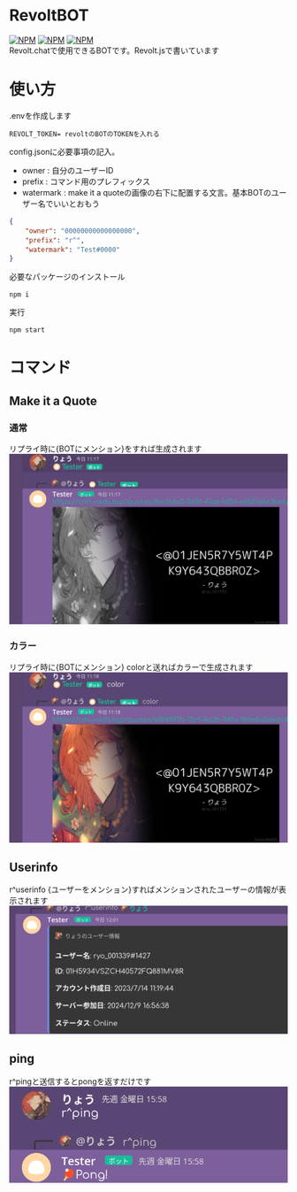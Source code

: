# RevoltBOT
[![NPM](https://nodei.co/npm/revolt.js.png?compact=true)](https://npmjs.org/package/revolt.js)
[![NPM](https://nodei.co/npm/revolthandler.js.png?compact=true)](https://npmjs.org/package/revolthandler.js)
[![NPM](https://nodei.co/npm/makeitaquote.png?compact=true)](https://npmjs.org/package/makeitaquote)
<br>
Revolt.chatで使用できるBOTです。Revolt.jsで書いています
# 使い方
.envを作成します
```
REVOLT_TOKEN= revoltのBOTのTOKENを入れる
```

config.jsonに必要事項の記入。
- owner : 自分のユーザーID
- prefix : コマンド用のプレフィックス
- watermark : make it a quoteの画像の右下に配置する文言。基本BOTのユーザー名でいいとおもう
```json
{
    "owner": "00000000000000000",
    "prefix": "r^",
    "watermark": "Test#0000"
}
```
必要なパッケージのインストール
```
npm i
```
実行
```
npm start
```

# コマンド
## Make it a Quote
### 通常
リプライ時に{BOTにメンション}をすれば生成されます<br>
![alt text](image-1.png)
### カラー
リプライ時に{BOTにメンション} colorと送ればカラーで生成されます<br>
![alt text](<image/Screenshot 2025-01-20 12.41.52.png>)
## Userinfo
r^userinfo {ユーザーをメンション}すればメンションされたユーザーの情報が表示されます<br>
![alt text](<image/Screenshot 2025-01-20 12.41.10.png>)
## ping
r^pingと送信するとpongを返すだけです<br>
![alt text](<image/Screenshot 2025-01-20 12.48.25.png>)